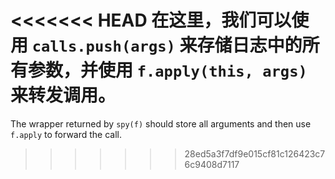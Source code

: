 <<<<<<< HEAD
在这里，我们可以使用 `calls.push(args)` 来存储日志中的所有参数，并使用 `f.apply(this, args)` 来转发调用。
=======
The wrapper returned by `spy(f)` should store all arguments and then use `f.apply` to forward the call.
>>>>>>> 28ed5a3f7df9e015cf81c126423c76c9408d7117
